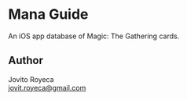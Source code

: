 # Mana Guide
An iOS app database of Magic: The Gathering cards.

## Author
Jovito Royeca<br/>
jovit.royeca@gmail.com



